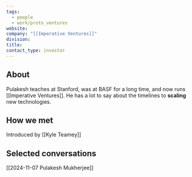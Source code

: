 ```yaml
---
tags:
  - people
  - work/proto_ventures
website: 
company: "[[Imperative Ventures]]"
division: 
title: 
contact_type: investor
---
```

## About
Pulakesh teaches at Stanford, was at BASF for a long time, and now runs [[Imperative Ventures]]. He has a lot to say about the timelines to **scaling** new technologies.

## How we met
Introduced by [[Kyle Teamey]]

## Selected conversations
[[2024-11-07 Pulakesh Mukherjee]]